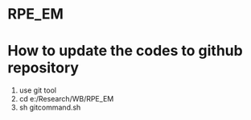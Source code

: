# RPE_EM


# How to update the codes to github repository
1. use git tool
2. cd e:/Research/WB/RPE_EM
3. sh gitcommand.sh

